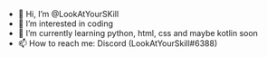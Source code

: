 - 👋 Hi, I’m @LookAtYourSKill
- 👀 I’m interested in coding
- 🌱 I’m currently learning python, html, css and maybe kotlin soon
- 📫 How to reach me: Discord (LookAtYourSkill#6388)

<!---
LookAtYourSKill/LookAtYourSKill is a ✨ special ✨ repository because its `README.md` (this file) appears on your GitHub profile.
You can click the Preview link to take a look at your changes.
--->
